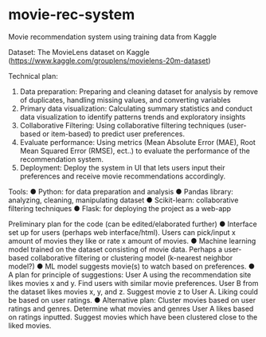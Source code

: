 # movie-rec-system
Movie recommendation system using training data from Kaggle

Dataset: The MovieLens dataset on Kaggle
(https://www.kaggle.com/grouplens/movielens-20m-dataset)

Technical plan:
1. Data preparation: Preparing and cleaning dataset for analysis by remove of
duplicates, handling missing values, and converting variables
2. Primary data visualization: Calculating summary statistics and conduct data
visualization to identify patterns trends and exploratory insights
3. Collaborative Filtering: Using collaborative filtering techniques (user-based
or item-based) to predict user preferences.
4. Evaluate performance: Using metrics (Mean Absolute Error (MAE), Root
Mean Squared Error (RMSE), ect..) to evaluate the performance of the
recommendation system.
5. Deployment: Deploy the system in UI that lets users input their preferences
and receive movie recommendations accordingly.

Tools:
● Python: for data preparation and analysis
● Pandas library: analyzing, cleaning, manipulating dataset
● Scikit-learn: collaborative filtering techniques
● Flask: for deploying the project as a web-app

Preliminary plan for the code (can be edited/elaborated further)
● Interface set up for users (perhaps web interface/html). Users can pick/input x amount of movies they like or rate x amount of movies.
● Machine learning model trained on the dataset consisting of movie data. Perhaps a user-based collaborative filtering or clustering model (k-nearest neighbor model?)
● ML model suggests movie(s) to watch based on preferences.
● A plan for principle of suggestions: User A using the recommendation site likes movies x and y. Find users with similar movie preferences. User B from the dataset likes movies x, y, and z. Suggest movie z to User A. Liking could be based on user ratings.
● Alternative plan: Cluster movies based on user ratings and genres. Determine what movies and genres User A likes based on ratings inputted. Suggest movies which have been clustered close to the liked movies.

